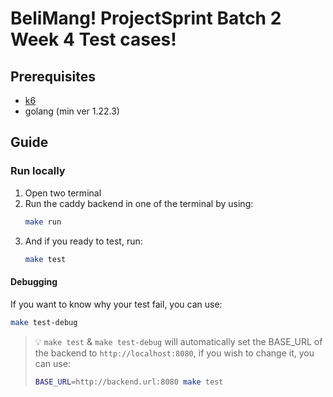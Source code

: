 # BeliMang! ProjectSprint Batch 2 Week 4 Test cases!

## Prerequisites
- [ k6 ](https://k6.io/docs/get-started/installation/)
- golang (min ver 1.22.3)

## Guide
### Run locally
1. Open two terminal
2. Run the caddy backend in one of the terminal by using:
    ```bash
    make run
    ```
3. And if you ready to test, run:
    ```bash
    make test
    ```
#### Debugging
If you want to know why your test fail, you can use:
```bash
make test-debug
```

> 💡 `make test` & `make test-debug` will automatically set the BASE_URL of the backend to `http://localhost:8080`, if you wish to change it, you can use:
>```bash
>BASE_URL=http://backend.url:8080 make test
>```
